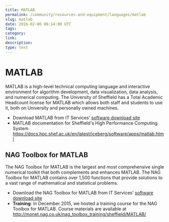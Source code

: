 ```yaml
---
title: MATLAB
permalink: /community/resources-and-equipment/languages/matlab 
slug: matlab 
date: 2016-02-06 06:14:00 UTC 
tags: 
category:
link: 
description: 
type: text
---
```


MATLAB
======

MATLAB is a high-level technical computing language and interactive
environment for algorithm development, data visualization, data
analysis, and numerical computing. The University of Sheffield has a
Total Academic Headcount license for MATLAB which allows both staff and
students to use it, both on University and personally owned machines.

-   Download MATLAB from IT Services' [software download site](https://www.sheffield.ac.uk/software/)
-   MATLAB documentation for Sheffield's High Performance Computing System <https://docs.hpc.shef.ac.uk/en/latest/iceberg/software/apps/matlab.html>

NAG Toolbox for MATLAB
----------------------

The NAG Toolbox for MATLAB is the largest and most comprehensive single
numerical toolkit that both complements and enhances MATLAB. The NAG
Toolbox for MATLAB contains over 1,500 functions that provide solutions
to a vast range of mathematical and statistical problems.

-   Download the NAG Toolbox for MATLAB from IT Services' [software download site](https://www.sheffield.ac.uk/software/)
-   **Training**: In December 2015, we hosted a training course for the
    NAG Toolbox for MATLAB. Course materials are available at
    <http://monet.nag.co.uk/nag_toolbox_training/sheffield/MATLAB/>

